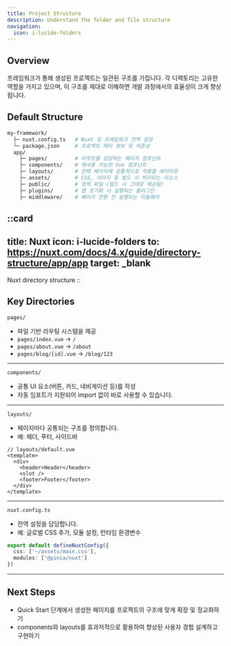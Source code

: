```yaml
---
title: Project Structure
description: Understand the folder and file structure
navigation:
  icon: i-lucide-folders
---
```


## Overview
프레임워크가 통해 생성된 프로젝트는 일관된 구조를 가집니다. 각 디렉토리는 고유한 역할을 가지고 있으며, 이 구조를 제대로 이해하면 개발 과정에서의 효율성이 크게 향상됩니다.

## Default Structure
```bash
my-framework/
  ├─ nuxt.config.ts   # Nuxt 및 프레임워크 전역 설정
  └─ package.json     # 프로젝트 메타 정보 및 의존성
  app/
    ├─ pages/         # 라우트를 담당하는 페이지 컴포넌트
    ├─ components/    # 재사용 가능한 Vue 컴포넌트
    ├─ layouts/       # 전체 페이지에 공통적으로 적용할 레이아웃
    ├─ assets/        # CSS, 이미지 등 빌드 시 처리되는 리소스
    ├─ public/        # 정적 파일 (빌드 시 그대로 제공됨)
    ├─ plugins/       # 앱 초기화 시 실행되는 플러그인
    ├─ middleware/    # 페이지 전환 전 실행되는 미들웨어
```

::card
---
title: Nuxt
icon: i-lucide-folders
to: https://nuxt.com/docs/4.x/guide/directory-structure/app/app
target: _blank
---
Nuxt directory structure 
::

## Key Directories
`pages/`
- 파일 기반 라우팅 시스템을 제공
- `pages/index.vue` → `/`
- `pages/about.vue` → `/about`
- `pages/blog/[id].vue` → `/blog/123`
---
`components/`
- 공통 UI 요소(버튼, 카드, 네비게이션 등)를 작성
- 자동 임포트가 지원되어 import 없이 바로 사용할 수 있습니다.
---
`layouts/`
- 페이지마다 공통되는 구조를 정의합니다.
- 예: 헤더, 푸터, 사이드바
```vue
// layouts/default.vue
<template>
  <div>
    <header>Header</header>
    <slot />
    <footer>Footer</footer>
  </div>
</template>
```
---
`nuxt.config.ts`
- 전역 설정을 담당합니다.
- 예: 글로벌 CSS 추가, 모듈 설정, 런타임 환경변수
```ts
export default defineNuxtConfig({
  css: ['~/assets/main.css'],
  modules: ['@pinia/nuxt']
})
```
---
## Next Steps
- Quick Start 단계에서 생성한 페이지를 프로젝트의 구조에 맞게 확장 및 정교화하기
- components와 layouts를 효과저적으로 활용하여 향상된 사용자 경험 설계하고 구현하기